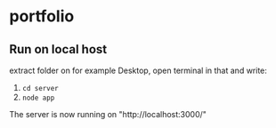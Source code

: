 # portfolio

## Run on local host
extract folder on for example Desktop, open terminal in that and write:

1. `cd server`
2. `node app`

The server is now running on "http://localhost:3000/"